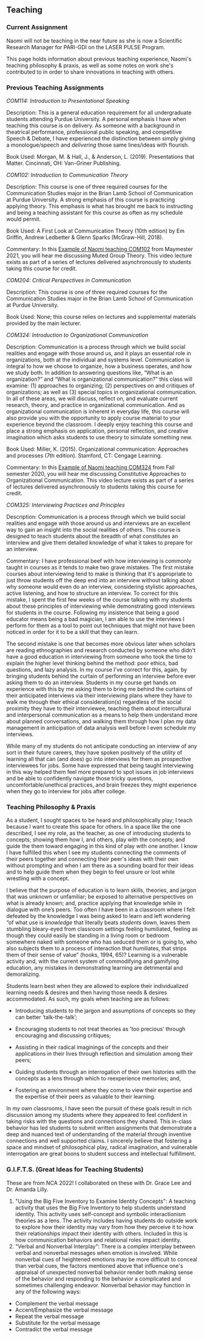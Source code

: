 ## Teaching
### Current Assignment

Naomi will not be teaching in the near future as she is now a Scientific Research Manager for PARI-GDI on the LASER PULSE Program.

This page holds information about previous teaching experience, Naomi's teaching philosophy & praxis, as well as some notes on work she's contributed to in order to share innovations in teaching with others.


### Previous Teaching Assignments
_COM114: Introduction to Presentational Speaking_

Description: This is a general education requirement for all undergraduate students attending Purdue University. A personal emphasis I have when teaching this course is on delivery. As someone with a background in theatrical performance, professional public speaking, and competitive Speech & Debate, I have experienced the distinction between simply giving a monologue/speech and _delivering_ those same lines/ideas with flourish.

Book Used: Morgan, M. & Hall, J., & Anderson, L. (2019). Presentations that Matter. Cincinnati, OH: Van-Griner Publishing. 

_COM102: Introduction to Communication Theory_

Description: This course is one of three required courses for the Communication Studies major in the Brian Lamb School of Communication at Purdue University. A strong emphasis of this course is practicing applying theory. This emphasis is what has brought me back to instructing and being a teaching assistant for this course as often as my schedule would permit.  

Book Used: A First Look at Communication Theory (10th edition) by Em Griffin, Andrew Ledbetter & Glenn Sparks (McGraw-Hill, 2018).

Commentary: In this [Example of Naomi teaching COM102](https://www.youtube.com/watch?v=nmPC6XiiUyQ) from Maymester 2021, you will hear me discussing Muted Group Theory. This video lecture exists as part of a series of lectures delivered asynchronously to students taking this course for credit. 

_COM204: Critical Perspectives in Communication_

Description: This course is one of three required courses for the Communication Studies major in the Brian Lamb School of Communication at Purdue University. 

Book Used: None; this course relies on lectures and supplemental materials provided by the main lecturer.

_COM324: Introduction to Organizational Communication_

Description: Communication is a process through which we build social realities and engage with those around us, and it plays an essential role in organizations, both at the individual and systems level. Communication is integral to how we choose to organize, how a business operates, and how we study both.  In addition to answering questions like, “What is an organization?” and “What is organizational communication?” this class will examine: (1) approaches to organizing; (2) perspectives on and critiques of organizations; as well as (3) special topics in organizational communication. In all of these areas, we will discuss, reflect on, and evaluate current research, theory, and practice in organizational communication. And as organizational communication is inherent in everyday life, this course will also provide you with the opportunity to apply course material to your experience beyond the classroom. I deeply enjoy teaching this course and place a strong emphasis on application, personal reflection, and creative imagination which asks students to use theory to simulate something new.

Book Used: Miller, K. (2015). Organizational communication: Approaches and processes (7th edition). Stamford, CT: Cengage Learning.

Commentary: In this [Example of Naomi teaching COM324](https://www.youtube.com/watch?v=1VEe0oLdmzQ) from Fall semester 2020, you will hear me discussing Constitutive Approaches to Organizational Communication. This video lecture exists as part of a series of lectures delivered asynchronously to students taking this course for credit. 

_COM325: Interviewing Practices and Principles_

Description: Communication is a process through which we build social realities and engage with those around us and interviews are an excellent way to gain an insight into the social realities of others. This course is designed to teach students about the breadth of what constitutes an interview and give them detailed knowledge of what it takes to prepare for an interview. 

Commentary: I have professional beef with how interviewing is commonly taught in courses as it tends to make two grave mistakes. The first mistake courses about interviewing tend to make is thinking that it's appropriate to just throw students off the deep end into an interview without talking about why someone would even do an interview, considering stylistic approaches, active listening, and how to structure an interview. To correct for this mistake, I spent the first few weeks of the course talking with my students about these principles of interviewing while demonstrating good interviews for students in the course. Following my insistence that being a good educator means being a bad magician, I am able to use the interviews I perform for them as a tool to point out techniques that might not have been noticed in order for it to be a skill that they can learn. 

The second mistake is one that becomes more obvious later when scholars are reading ethnographies and research conducted by someone who didn't have a good education in interviewing from someone who took the time to explain the higher level thinking behind the method: poor ethics, bad questions, and lazy analysis. In my course I've correct for this, again, by bringing students behind the curtain of performing an interview before ever asking them to do an interview. Students in my course get hands on experience with this by me asking them to bring me behind the curtains of their anticipated interviews via their interviewing plans where they have to walk me through their ethical consideration(s) regardless of the social proximity they have to their interviewee, teaching them about intercultural and interpersonal communication as a means to help them understand more about planned conversations, and walking them through how I plan my data management in anticipation of data analysis well before I even schedule my interviews. 

While many of my students do not anticipate conducting an interview of any sort in their future careers, they have spoken positively of the utility of learning all that can (and does) go into interviews for them as prospective interviewees for jobs. Some have expressed that being taught interviewing in this way helped them feel more prepared to spot issues in job interviews and be able to confidently navigate those tricky questions, uncomfortable/unethical practices, and brain freezes they might experience when they go to interview for jobs after college. 

### Teaching Philosophy & Praxis

As a student, I sought spaces to be heard and philosophically play; I teach because I want to create this space for others. In a space like the one described, I see my role, as the teacher, as one of introducing students to concepts; showing them how I, and others, play with the concepts; and guide the them toward engaging in this kind of play with one another. I know I have fulfilled this when I see my students connecting the comments of their peers together and connecting their peer's ideas with their own without prompting and when I am there as a sounding board for their ideas and to help guide them when they begin to feel unsure or lost while wrestling with a concept.

I believe that the purpose of education is to learn skills, theories, and jargon that was unknown or unfamiliar; be exposed to alternative perspectives on what is already known; and, practice applying that knowledge while in dialogue with one’s peers. Too often I have been in a classroom where I felt defeated by the knowledge I was being asked to learn and left wondering “of what use is _knowledge_ that literally beats _students_ down, leaves them stumbling bleary-eyed from classroom settings feeling humiliated, feeling as though they could easily be standing in a living room or bedroom somewhere naked with someone who has seduced them or is going to, who also subjects them to a process of interaction that humiliates, that strips them of their sense of value” (hooks, 1994, 65)? Learning is a vulnerable activity and, with the current system of commodifying and gamifying education, any mistakes in demonstrating learning are detrimental and demoralizing.

Students learn best when they are allowed to explore their individualized learning needs & desires and then having those needs & desires accommodated. As such, my goals when teaching are as follows:

- Introducing students to the jargon and assumptions of concepts so they can better ‘talk-the-talk’;

- Encouraging students to not treat theories as 'too precious' through encouraging and discussing critiques;

- Assisting in their radical imaginings of the concepts and their applications in their lives through reflection and simulation among their peers;

- Guiding students through an interrogation of their own histories with the concepts as a lens through which to reexperience memories; and,

- Fostering an environment where they come to view their expertise and the expertise of their peers as valuable to their learning.

In my own classrooms, I have seen the pursuit of these goals result in rich discussion among my students where they appeared to feel confident in taking risks with the questions and connections they shared. This in-class behavior has led students to submit written assignments that demonstrate a deep and nuanced text of understanding of the material through inventive connections and well supported claims. I sincerely believe that fostering a space and mindset of philosophical play, radical imagination, and vulnerable interrogation are great boons to student success and intellectual fulfillment.

### G.I.F.T.S. (Great Ideas for Teaching Students) 

These are from NCA 2022! I collaborated on these with Dr. Grace Lee and Dr. Amanda Lilly.

1. "Using the Big Five Inventory to Examine Identity Concepts": A teaching activity that uses the Big Five Inventory to help students understand identity. This activity uses self-concept and symbolic interactionism theories as a lens. The activity includes having students do outside work to explore how their identity may vary from how they perceive it to how their relationships impact their identity with others. Included in this is how communication behaviors and relational roles impact identity.
2. "Verbal and Nonverbal Interplay": There is a complex interplay between verbal and nonverbal messages when emotion is involved. While nonverbal cues of heightened emotions may be more difficult to conceal than verbal cues, the factors mentioned above that influence one's appraisal of unexpected nonverbal behavior render both making sense of the behavior and responding to the behavior a complicated and sometimes challenging endeavor. Nonverbal behavior may function in any of the following ways:
- Complement the verbal message
- Accent/Emphasize the verbal message
- Repeat the verbal message
- Substitute for the verbal message
- Contradict the verbal message
